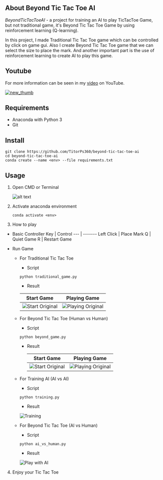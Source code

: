 ## About Beyond Tic Tac Toe AI

_BeyondTicTacToeAI_ - a project for training an AI to play TicTacToe Game, but not traditional game, it's Beyond Tic Tac Toe Game by using reinforcement learning (Q-learning).

In this project, I made Traditional Tic Tac Toe game which can be controlled by click on game gui. Also I create Beyond Tic Tac Toe game that we can select the size to place the mark. And another important part is the use of reinforcement learning to create AI to play this game.

## Youtube

For more information can be seen in my [video]("...") on YouTube.

[![new_thumb](https://github.com/TitorPs360/beyond-tic-tac-toe-ai/blob/main/fig/cover.png)]("...")

## Requirements

- Anaconda with Python 3
- Git

## Install

```
git clone https://github.com/TitorPs360/beyond-tic-tac-toe-ai
cd beyond-tic-tac-toe-ai
conda create --name <env> --file requirements.txt
```

## Usage

1. Open CMD or Terminal

   ![alt text](https://github.com/TitorPs360/beyond-tic-tac-toe-ai/blob/main/fig/step1.png?raw=true)

2. Activate anaconda environment

   ```
   conda activate <env>
   ```

3. How to play

- Basic Controller
  Key | Control
  --- | -------
  Left Click | Place Mark
  Q | Quiet Game
  R | Restart Game

- Run Game

  - For Traditional Tic Tac Toe

    - Script

    ```
    python traditional_game.py
    ```

    - Result

    |                                                  Start Game                                                  |                                                  Playing Game                                                  |
    | :----------------------------------------------------------------------------------------------------------: | :------------------------------------------------------------------------------------------------------------: |
    | ![Start Original](https://github.com/TitorPs360/beyond-tic-tac-toe-ai/blob/main/fig/original01.png?raw=true) | ![Playing Original](https://github.com/TitorPs360/beyond-tic-tac-toe-ai/blob/main/fig/original02.png?raw=true) |

  - For Beyond Tic Tac Toe (Human vs Human)

    - Script

    ```
    python beyond_game.py
    ```

    - Result

      |                                                 Start Game                                                 |                                                 Playing Game                                                 |
      | :--------------------------------------------------------------------------------------------------------: | :----------------------------------------------------------------------------------------------------------: |
      | ![Start Original](https://github.com/TitorPs360/beyond-tic-tac-toe-ai/blob/main/fig/beyond01.png?raw=true) | ![Playing Original](https://github.com/TitorPs360/beyond-tic-tac-toe-ai/blob/main/fig/beyond02.png?raw=true) |

  - For Training AI (AI vs AI)

    - Script

    ```
    python training.py
    ```

    - Result

    ![Training](https://github.com/TitorPs360/beyond-tic-tac-toe-ai/blob/main/fig/training.png?raw=true)

  - For Beyond Tic Tac Toe (AI vs Human)

    - Script

    ```
    python ai_vs_human.py
    ```

    - Result

    ![Play with AI](https://github.com/TitorPs360/beyond-tic-tac-toe-ai/blob/main/fig/playwithai.png?raw=true)

4. Enjoy your Tic Tac Toe
